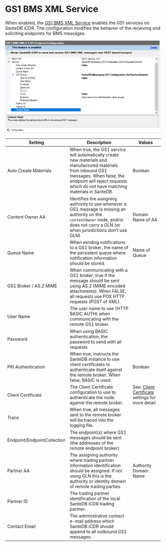 # GS1 BMS XML Service

When enabled, the [GS1 BMS XML Service](../../../../../operations-1/standard-operating-procedures/gs1-bms-xml.md) enables the GS1 services on SanteDB iCDR. The configuration modifies the behavior of the receiving and soliciting endpoints for BMS messages.



![](<../../../../../.gitbook/assets/image (429) (1) (1).png>)

| Setting                     | Description                                                                                                                                                                                                             | Values                                                           |
| --------------------------- | ----------------------------------------------------------------------------------------------------------------------------------------------------------------------------------------------------------------------- | ---------------------------------------------------------------- |
| Auto Create Materials       | When true, the GS1 service will automatically create new materials and manufactured materials from inbound GS1 messages. When false, the endpoint will reject requests which do not have matching materials in SanteDB. | Boolean                                                          |
| Content Owner AA            | Identifies the assigning authority to use whenever a GS1 message is missing an authority on the `contentOwner` node, and/or does not carry a GLN (or when jurisdictions don't use GLN)                                  | Domain Name of AA                                                |
| Queue Name                  | When sending notifications to a GS1 broker, the name of the persistent queue where notification information should be stored.                                                                                           | Name of Queue                                                    |
| GS1 Broker / AS.2 MIME      | When communicating with a GS1 broker, true if the message should be sent using AS.2 (MIME encoded attachments). When FALSE, all requests use POX HTTP requests (POST of XML).                                           |                                                                  |
| User Name                   | The user name to use (HTTP BASIC AUTH) when communicating with the remote GS1 broker.                                                                                                                                   |                                                                  |
| Password                    | When using BASIC authentication, the password to send with all requests                                                                                                                                                 |                                                                  |
| PKI Authentication          | When true, instructs the SanteDB instance to use client certificates to authenticate itself against the remote broker. When false, BASIC is used.                                                                       | Boolean                                                          |
| Client Certificate          | The Client Certificate configuration to use to authenticate the node against the remote broker.                                                                                                                         | See: [Client Certificate](./#endpoints) settings for more detail |
| Trace                       | When true, all messages sent to the remote broker will be traced into the logging file.                                                                                                                                 |                                                                  |
| Endpoint/EndpointCollection | The endpoint(s) where GS1 messages should be sent (the addresses of the remote endpoint broker)                                                                                                                         |                                                                  |
| Partner AA                  | The assigning authority where trading partner information identification should be assigned. If not using GLN this is the authority or identity domain of remote trading parties.                                       | Authority Domain Name                                            |
| Partner ID                  | The trading partner identification of the local SanteDB iCDR trading partner.                                                                                                                                           |                                                                  |
| Contact Email               | The administrative contact e-mail address which SanteDB iCDR should append to all outbound GS1 messages.                                                                                                                |                                                                  |

